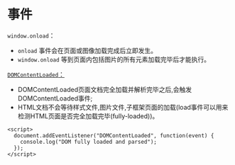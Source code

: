 # 事件

`window.onload`：
+ `onload` 事件会在页面或图像加载完成后立即发生。
+ `window.onload` 等到页面内包括图片的所有元素加载完毕后才能执行。 

[`DOMContentLoaded`：](https://developer.mozilla.org/zh-CN/docs/Web/Events/DOMContentLoaded)
+ DOMContentLoaded页面文档完全加载并解析完毕之后,会触发DOMContentLoaded事件;
+ HTML文档不会等待样式文件,图片文件,子框架页面的加载(load事件可以用来检测HTML页面是否完全加载完毕(fully-loaded))。

```
<script>
  document.addEventListener("DOMContentLoaded", function(event) {
    console.log("DOM fully loaded and parsed");
  });
</script>
```